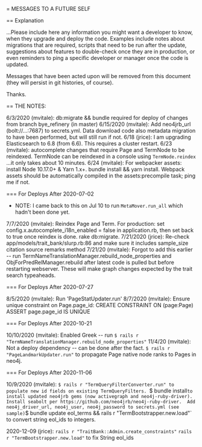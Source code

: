= MESSAGES TO A FUTURE SELF

== Explanation

...Please include here any information you might want a developer to know, when
they upgrade and deploy the code. Examples include notes about migrations that
are required, scripts that need to be run after the update, suggestions about
features to double-check once they are in production, or even reminders to ping
a specific developer or manager once the code is updated.

Messages that have been acted upon will be removed from this document (they will
persist in git histories, of course).

Thanks.

== THE NOTES:

6/3/2020 (mvitale): db:migrate && bundle required for deploy of changes from branch bye\_refinery (in master)
6/15/2020 (mvitale): Add neo4jrb_url (bolt://...:7687) to secrets.yml. Data download code also metadata migration to have been performed, but will still run if not.
6/18 (jrice): I am upgrading Elasticsearch to 6.8 (from 6.6). This requires a cluster restart.
6/23 (mvitale): autocomplete changes that require Page and TermNode to be reindexed. TermNode can be reindexed in a console using `TermNode.reindex` ...it only takes about 10 minutes.
6/24 (mvitale): For webpacker assets: install Node 10.17.0+ & Yarn 1.x+. bundle install && yarn install. Webpack assets should be automatically compiled in the assets:precompile task; ping me if not.

=== For Deploys After 2020-07-02

* NOTE: I came back to this on Jul 10 to run `MetaMover.run_all` which hadn't been done yet.

7/7/2020 (mvitale): Reindex Page and Term. For production: set config.x.autocomplete\_i18n\_enabled = false in application.rb, then set back to true once reindex is done. rake db:migrate.
7/21/2020 (jrice): Re-check app/models/trait_bank/slurp.rb:86 and make sure it
  includes sample_size citation source remarks method
7/21/20 (mvitale): Forgot to add this earlier -- run TermNameTranslationManager.rebuild\_node\_properties and ObjForPredRelManager.rebuild after latest code is pulled but before restarting webserver. These will make graph changes expected by the trait search typeaheads.

=== For Deploys After 2020-07-27

8/5/2020 (mvitale): Run 'PageStatUpdater.run'
8/7/2020 (mvitale): Ensure unique constraint on Page.page\_id: CREATE CONSTRAINT ON (page:Page) ASSERT page.page\_id IS UNIQUE

=== For Deploys After 2020-10-21

10/10/2020 (mvitale): Enabled Greek -- run `$ rails r "TermNameTranslationManager.rebuild_node_properties"`
11/4/20 (mvitale): Not a deploy dependency -- can be done after the fact. `$ rails r "PageLandmarkUpdater.run"` to propagate Page native node ranks to Pages in neo4j.

=== For Deploys After 2020-11-06

10/9/2020 (mvitale): 
`$ rails r "TermQueryFilterConverter.run" to populate new id fields on existing TermQueryFilters.
`$ bundle install` to install updated neo4jrb gems (now activegraph and neo4j-ruby-driver). Install seabolt per https://github.com/neo4jrb/neo4j-ruby-driver. 
Add neo4j_driver_url, neo4j_user, neo4j_password to secrets.yml (see sample)
`$ bundle update eol\_terms && rails r "TermBootstrapper.new.load"` to convert string eol\_ids to integers.

2020-12-09 (jrice):
`rails r "TraitBank::Admin.create_constraints"`
`rails r "TermBootstrapper.new.load"` to fix String eol_ids
